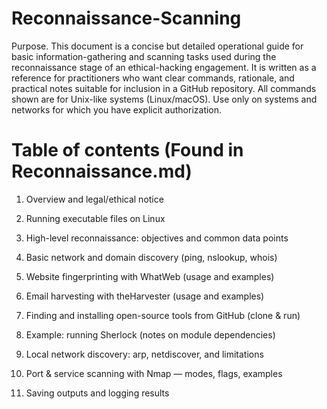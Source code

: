# Reconnaissance-Scanning
Purpose. This document is a concise but detailed operational guide for basic information-gathering and scanning tasks used during the reconnaissance stage of an ethical-hacking engagement. It is written as a reference for practitioners who want clear commands, rationale, and practical notes suitable for inclusion in a GitHub repository. All commands shown are for Unix-like systems (Linux/macOS). Use only on systems and networks for which you have explicit authorization.

# Table of contents (Found in Reconnaissance.md)

1. Overview and legal/ethical notice

2. Running executable files on Linux

3. High-level reconnaissance: objectives and common data points

4. Basic network and domain discovery (ping, nslookup, whois)

5. Website fingerprinting with WhatWeb (usage and examples)

6. Email harvesting with theHarvester (usage and examples)

7. Finding and installing open-source tools from GitHub (clone & run)

8. Example: running Sherlock (notes on module dependencies)

9. Local network discovery: arp, netdiscover, and limitations

10. Port & service scanning with Nmap — modes, flags, examples

11. Saving outputs and logging results
